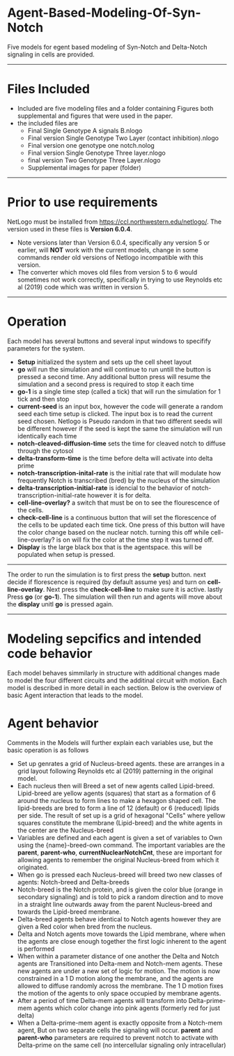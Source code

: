 # Agent-Based-Modeling-Of-Syn-Notch
Five models for egent based modeling of Syn-Notch and Delta-Notch signaling in cells are provided.


------------------------------------------------------------------------------------------------------------------------------------
# Files Included
* Included are five modeling files and a folder containing Figures both supplemental and figures that were used in the paper.
* the included files are 
  * Final Single Genotype A signals B.nlogo
  * Final version Single Genotype Two Layer (contact inhibition).nlogo
  * Final version one genotype one notch.nolog
  * Final version Single Genotype Three layer.nlogo
  * final version Two Genotype Three Layer.nlogo
  * Supplemental images for paper (folder)
------------------------------------------------------------------------------------------------------------------------------------
# Prior to use requirements

NetLogo must be installed from https://ccl.northwestern.edu/netlogo/. The version used in these files is **Version 6.0.4**. 
* Note versions later than Version 6.0.4, specifically any version 5 or earlier, will **NOT** work with the current models, change in some commands render old versions of Netlogo incompatible with this version. 
* The converter which moves old files from version 5 to 6 would sometimes not work correctly, specifically in trying to use Reynolds etc al (2019) code which was written in version 5.
------------------------------------------------------------------------------------------------------------------------------------
# Operation

Each model has several buttons and several input windows to specifify parameters for the system.
* **Setup** initialized the system and sets up the cell sheet layout
* **go** will run the simulation and will continue to run untill the button is pressed a second time. Any additional button press will resume the simulation and a second press is required to stop it each time
* **go-1** is a single time step (called a tick) that will run the simulation for 1 tick and then stop
* **current-seed** is an input box, however the code will generate a random seed each time setup is clicked. The input box is to read the current seed chosen. Netlogo is Pseudo random in that two different seeds will be different however if the seed is kept the same the simulation will run identically each time
* **notch-cleaved-diffusion-time** sets the time for cleaved notch to diffuse through the cytosol
* **delta-transform-time** is the time before delta will activate into delta prime
* **notch-transcription-inital-rate** is the initial rate that will modulate how frequently Notch is transcribed (bred) by the nucleus of the simulation
* **delta-transcription-initial-rate** is idencial to the behavior of notch-transcription-initial-rate however it is for delta.
* **cell-line-overlay?** a switch that must be on to see the flourescence of the cells.
* **check-cell-line** is a continuous button that will set the florescence of the cells to be updated each time tick. One press of this button will have the color change based on the nuclear notch. turning this off while cell-line-overlay? is on will fix the color at the time step it was turned off.
* **Display** is the large black box that is the agentspace. this will be populated when setup is pressed.
------------------------------------------------------------------------------------------------------------------------------------
The order to run the simulation is to first press the **setup** button. next decide if florescence is required (by default assume yes) and turn on **cell-line-overlay**. Next press the **check-cell-line** to make sure it is active. lastly Press **go** (or **go-1**).
The simulation will then run and agents will move about the **display** unitl **go** is pressed again.

------------------------------------------------------------------------------------------------------------------------------------
# Modeling sepcifics and intended code behavior

Each model behaves simmilarly in structure with additional changes made to model the four different circuits and the additinal circuit with motion. 
Each model is described in more detail in each section. Below is the overview of basic Agent interaction that leads to the model.
# Agent behavior
Comments in the Models will further explain each variables use, but the basic operation is as follows
* Set up genrates a grid of Nucleus-breed agents. these are arranges in a grid layout following Reynolds etc al (2019) patterning in the original model. 
* Each nucleus then will Breed a set of new agents called Lipid-breed. Lipid-breed are yellow agents (squares) that start as a formation of 6 around the nucleus to form lines to make a hexagon shaped cell. The lipid-breeds are bred to form a line of 12 (default) or 6 (reduced) lipids per side. The result of set up is a grid of hexagonal "Cells" where yellow squares constitute the membrane (Lipid-breed) and the white agents in the center are the Nucleus-breed
* Variables are defined and each agent is given a set of variables to Own using the {name}-breed-own command. The important variables are the **parent**, **parent-who**, **currentNuclearNotchCnt**, these are important for allowing agents to remember the original Nucleus-breed from which it originated.
* When go is pressed each Nucleus-breed will breed two new classes of agents: Notch-breed and Delta-breeds
 * Notch-breed is the Notch protein, and is given the color blue (orange in secondary signaling) and is told to pick a random direction and to move in a straight line outwards away from the parent Nucleus-breed and towards the Lipid-breed membrane.
 * Delta-breed agents behave identical to Notch agents however they are given a Red color when bred from the nucleus.
* Delta and Notch agents move towards the Lipid membrane, where when the agents are close enough together the first logic inherent to the agent is performed
 * When within a parameter distance of one another the Delta and Notch agents are Transitioned into Delta-mem and Notch-mem agents. These new agents are under a new set of logic for motion. The motion is now constrained in a 1 D motion along the membrane, and the agents are allowed to diffuse randomly across the membrane. The 1 D motion fixes the motion of the agents to only space occupied by membrane agents. 
* After a period of time Delta-mem agents will transform into Delta-prime-mem agents which color change into pink agents (formerly red for just delta)
* When a Delta-prime-mem agent is exactly opposite from a Notch-mem agent, But on two separate cells the signaling will occur. **parent** and **parent-who** parameters are required to prevent notch to activate with Delta-prime on the same cell (no intercellular signaling only intracellular)

